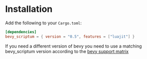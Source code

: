 # Installation

Add the following to your `Cargo.toml`:

```toml
[dependencies]
bevy_scriptum = { version = "0.5", features = ["luajit"] }
```

If you need a different version of bevy you need to use a matching bevy_scriptum
version according to the [bevy support matrix](../bevy_support_matrix.md)
